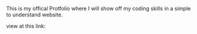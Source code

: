 This is my offical Protfolio where I will show off my coding skills in a simple to understand website.

view at this link: 
